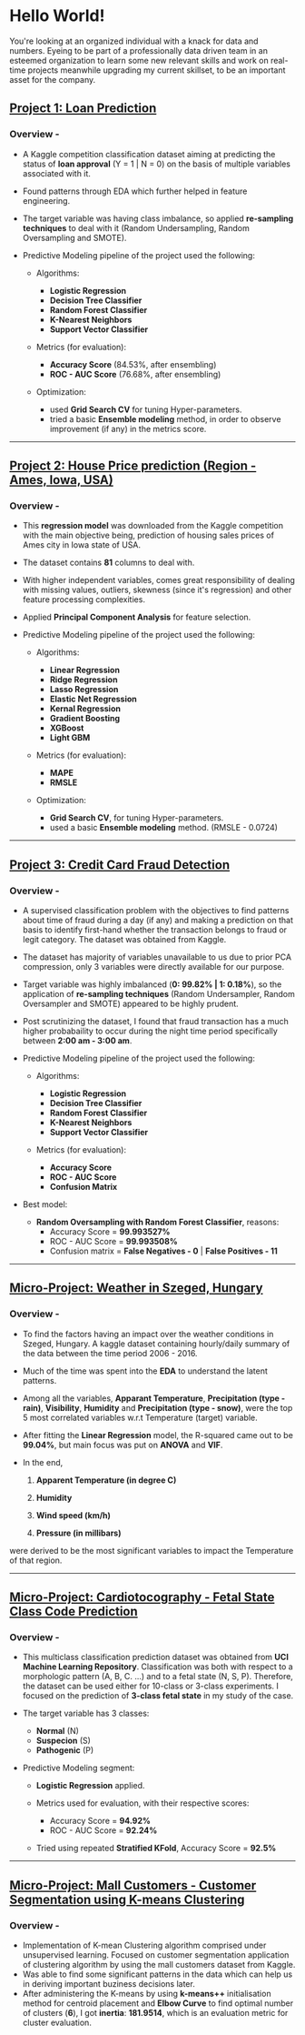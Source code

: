 # Hello World!

You're looking at an organized individual with a knack for data and numbers. Eyeing to be part of a professionally data driven team in an esteemed organization to learn some new relevant skills and work on real-time projects meanwhile upgrading my current skillset, to be an important asset for the company.

## [Project 1: Loan Prediction](https://github.com/duh-its-Batman/Data-Science-and-ML-Projects/blob/master/Loan_prediction_Git.ipynb)
### Overview -
- A Kaggle competition classification dataset aiming at predicting the status of **loan approval** (Y = 1 | N = 0) on the basis of multiple variables associated with it.
- Found patterns through EDA which further helped in feature engineering.
- The target variable was having class imbalance, so applied **re-sampling techniques** to deal with it (Random Undersampling, Random Oversampling and SMOTE).
- Predictive Modeling pipeline of the project used the following:
    
    - Algorithms:
         * **Logistic Regression**
         * **Decision Tree Classifier**
         * **Random Forest Classifier**
         * **K-Nearest Neighbors**
         * **Support Vector Classifier**
   
    - Metrics (for evaluation):
         * **Accuracy Score** (84.53%, after ensembling)
         * **ROC - AUC Score** (76.68%, after ensembling)
    
    - Optimization:
         * used **Grid Search CV** for tuning Hyper-parameters.
         * tried a basic **Ensemble modeling** method, in order to observe improvement (if any) in the metrics score.
 ---
         

## [Project 2: House Price prediction (Region - Ames, Iowa, USA)](https://github.com/duh-its-Batman/Data-Science-and-ML-Projects/blob/master/House_Price_prediction_Git.ipynb)
### Overview -
- This **regression model** was downloaded from the Kaggle competition with the main objective being, prediction of housing sales prices of Ames city in Iowa state of USA.
- The dataset contains **81** columns to deal with.
- With higher independent variables, comes great responsibility of dealing with missing values, outliers, skewness (since it's regression) and other feature processing complexities. 
- Applied **Principal Component Analysis** for feature selection.
- Predictive Modeling pipeline of the project used the following:

    - Algorithms:
        - **Linear Regression**
        - **Ridge Regression**
        - **Lasso Regression**
        - **Elastic Net Regression**
        - **Kernal Regression**
        - **Gradient Boosting**
        - **XGBoost**
        - **Light GBM**
        
     - Metrics (for evaluation):
        - **MAPE**
        - **RMSLE**
        
     - Optimization:
        - **Grid Search CV**, for tuning Hyper-parameters.
        - used a basic **Ensemble modeling** method. (RMSLE - 0.0724)
        
        
---


## [Project 3: Credit Card Fraud Detection](https://github.com/duh-its-Batman/Data-Science-and-ML-Projects/blob/master/Credit_card_Fraud_Detection_Git.ipynb)
### Overview - 
- A supervised classification problem with the objectives to find patterns about time of fraud during a day (if any) and making a prediction on that basis to identify first-hand whether the transaction belongs to fraud or legit category. The dataset was obtained from Kaggle.
- The dataset has majority of variables unavailable to us due to prior PCA compression, only 3 variables were directly available for our purpose.
- Target variable was highly imbalanced (**0: 99.82% | 1: 0.18%**), so the application of **re-sampling techniques** (Random Undersampler, Random Oversampler and SMOTE) appeared to be highly prudent.
- Post scrutinizing the dataset, I found that fraud transaction has a much higher probabaility to occur during the night time period specifically between **2:00 am - 3:00 am**.
- Predictive Modeling pipeline of the project used the following: 

    - Algorithms:
        - **Logistic Regression**
        - **Decision Tree Classifier**
        - **Random Forest Classifier**
        - **K-Nearest Neighbors**
        - **Support Vector Classifier**
        
     - Metrics (for evaluation):
        - **Accuracy Score**
        - **ROC - AUC Score**
        - **Confusion Matrix**

- Best model:
    - **Random Oversampling with Random Forest Classifier**, reasons:
        - Accuracy Score = **99.993527%**
        - ROC - AUC Score = **99.993508%**
        - Confusion matrix = **False Negatives - 0** | **False Positives - 11**

---


## [Micro-Project: Weather in Szeged, Hungary](https://github.com/duh-its-Batman/Data-Science-and-ML-Projects/blob/master/Weather_Szeged_Git.ipynb)
### Overview -
- To find the factors having an impact over the weather conditions in Szeged, Hungary. A kaggle dataset containing hourly/daily summary of the data between the time period 2006 - 2016.
- Much of the time was spent into the **EDA** to understand the latent patterns.
- Among all the variables, **Apparant Temperature**, **Precipitation (type - rain)**, **Visibility**, **Humidity** and **Precipitation (type - snow)**, were the top 5 most  correlated variables w.r.t Temperature (target) variable.
- After fitting the **Linear Regression** model, the R-squared came out to be **99.04%**, but main focus was put on **ANOVA** and **VIF**.
- In the end, 
    
    1. **Apparent Temperature (in degree C)**

    2. **Humidity**

    3. **Wind speed (km/h)**

    4. **Pressure (in millibars)**
        
were derived to be the most significant variables to impact the Temperature of that region.

---


## [Micro-Project: Cardiotocography - Fetal State Class Code Prediction](https://github.com/duh-its-Batman/Data-Science-and-ML-Projects/blob/master/Cardiotocography_Git.ipynb)
### Overview - 
- This multiclass classification prediction dataset was obtained from **UCI Machine Learning Repository**. Classification was both with respect to a morphologic pattern (A, B, C. ...) and to a fetal state (N, S, P). Therefore, the dataset can be used either for 10-class or 3-class experiments. I focused on the prediction of **3-class fetal state** in my study of the case.
- The target variable has 3 classes:
    - **Normal** (N)
    - **Suspecion** (S)
    - **Pathogenic** (P)
- Predictive Modeling segment:

    - **Logistic Regression** applied.
    
    - Metrics used for evaluation, with their respective scores:
        - Accuracy Score = **94.92%**
        - ROC - AUC Score = **92.24%**
        
    - Tried using repeated **Stratified KFold**, Accuracy Score = **92.5%**
    
---


## [Micro-Project: Mall Customers - Customer Segmentation using K-means Clustering](https://github.com/duh-its-Batman/Data-Science-and-ML-Projects/blob/master/Mall_Customers_Git.ipynb)
### Overview - 
- Implementation of K-mean Clustering algorithm comprised under unsupervised learning. Focused on customer segmentation application of clustering algorithm by using the mall customers dataset from Kaggle.
- Was able to find some significant patterns in the data which can help us in deriving important buziness decisions later.
- After administering the K-means by using **k-means++** initialisation method for centroid placement and **Elbow Curve** to find optimal number of clusters (**6**), I got **inertia**: **181.9514**, which is an evaluation metric for cluster evaluation. 
    


